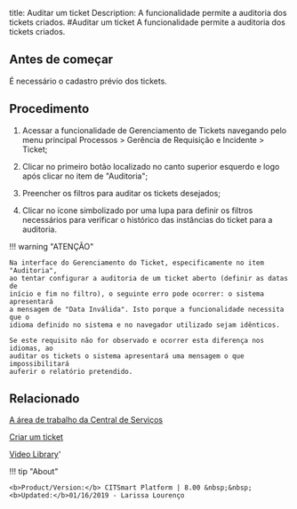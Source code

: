 title: Auditar um ticket
Description: A funcionalidade permite a auditoria dos tickets criados. 
#Auditar um ticket
A funcionalidade permite a auditoria dos tickets criados.

Antes de começar
----------------

É necessário o cadastro prévio dos tickets.

Procedimento
------------

1.  Acessar a funcionalidade de Gerenciamento de Tickets navegando pelo menu
    principal Processos \> Gerência de Requisição e Incidente \> Ticket;

2.  Clicar no primeiro botão localizado no canto superior esquerdo e logo após
    clicar no item de "Auditoria";

3.  Preencher os filtros para auditar os tickets desejados;

4.  Clicar no ícone simbolizado por uma lupa para definir os filtros necessários
    para verificar o histórico das instâncias do ticket para a auditoria.

!!! warning "ATENÇÃO"

    Na interface do Gerenciamento do Ticket, especificamente no item "Auditoria",
    ao tentar configurar a auditoria de um ticket aberto (definir as datas de
    início e fim no filtro), o seguinte erro pode ocorrer: o sistema apresentará
    a mensagem de "Data Inválida". Isto porque a funcionalidade necessita que o
    idioma definido no sistema e no navegador utilizado sejam idênticos.

    Se este requisito não for observado e ocorrer esta diferença nos idiomas, ao
    auditar os tickets o sistema apresentará uma mensagem o que impossibilitará
    auferir o relatório pretendido.


Relacionado
-----------

[A área de trabalho da Central de Serviços](/pt-br/citsmart-platform-8/processes/tickets/use/desktop-of-service-desk.html)

[Criar um ticket](/pt-br/citsmart-platform-8/processes/tickets/use/create-ticket.html)


<i class='fa fa-youtube-play  fa-2x' style='color:#97ce17;vertical-align: middle;'> </i> [Video Library](https://www.youtube.com/playlist?list=PLB5qK2uzf2ROn4Xs6UdH84Ujzta2iJ6Ei)'

!!! tip "About"

    <b>Product/Version:</b> CITSmart Platform | 8.00 &nbsp;&nbsp;
    <b>Updated:</b>01/16/2019 - Larissa Lourenço
